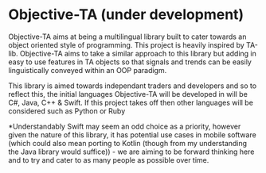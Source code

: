 # Objective-TA (under development)
Objective-TA aims at being a multilingual library built to cater towards an object oriented style of programming.
This project is heavily inspired by TA-lib. Objective-TA aims to take a similar approach to this library but adding in easy to use features in TA objects so that signals and trends can be easily linguistically conveyed within an OOP paradigm.

This library is aimed towards independant traders and developers and so to reflect this, the initial languages Objective-TA will be developed in will be C#, Java, C++ & Swift. If this project takes off then other languages will be considered such as Python or Ruby

*Understandably Swift may seem an odd choice as a priority, however given the nature of this library, it has potential use cases in mobile software (which could also mean porting to Kotlin (though from my understanding the Java library would suffice)) - we are aiming to be forward thinking here and to try and cater to as many people as possible over time.
